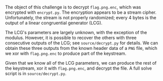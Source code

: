 The object of this challenge is to decrypt `flag.png.enc`, which was encrypted with `encrypt.py`. The encryption appears to be a stream cipher. Unfortunately, the stream is not properly randomized; every 4 bytes is the output of a linear congruential generator (LCG).

The LCG's parameters are largely unknown, with the exception of the modulus. However, it is possible to recover the others with three consecutive outputs of the LCG; see `source/decrypt.py` for details. We can obtain these three outputs from the known header data of a `PNG` file, which we xor with `flag.png.enc` to produce part of the keystream.

Given that we know all of the LCG parameters, we can produce the rest of the keystream, xor it with `flag.png.enc`, and decrypt the file. A full solve script is in `source/decrypt.py`.